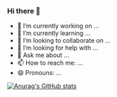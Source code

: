 ### Hi there 👋

- 🔭 I’m currently working on ...
- 🌱 I’m currently learning ...
- 👯 I’m looking to collaborate on ...
- 🤔 I’m looking for help with ...
- 💬 Ask me about ...
- 📫 How to reach me: ...
- 😄 Pronouns: ...

[![Anurag's GitHub stats](https://github-readme-stats.vercel.app/api?username=zuwias)](https://github.com/anuraghazra/github-readme-stats)
